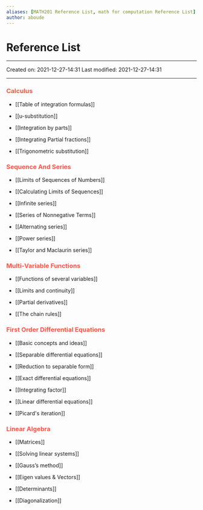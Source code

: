 ```yaml
---
aliases: [MATH201 Reference List, math for computation Reference List]
author: aboude
---
```


# Reference List
___

Created on: 2021-12-27-14:31
Last modified: 2021-12-27-14:31

___

### <span style="color: #ff5545;text-transform: capitalize;">Calculus</span>
- [[Table of integration formulas]]

- [[u-substitution]]
- [[Integration by parts]]
- [[Integrating Partial fractions]]
- [[Trigonometric substitution]]

### <span style="color: #ff5545;text-transform: capitalize;">Sequence and series</span>
- [[Limits of Sequences of Numbers]]

- [[Calculating Limits of Sequences]]
- [[Infinite series]]
- [[Series of Nonnegative Terms]]
- [[Alternating series]]
- [[Power series]]
- [[Taylor and Maclaurin series]]

### <span style="color: #ff5545;text-transform: capitalize;">Multi-variable functions</span>
- [[Functions of several variables]]

- [[Limits and continuity]]
- [[Partial derivatives]]
- [[The chain rules]]
### <span style="color: #ff5545;text-transform: capitalize;">First order differential equations</span>
- [[Basic concepts and ideas]]

- [[Separable differential equations]]
- [[Reduction to separable form]]
- [[Exact differential equations]]
- [[Integrating factor]]
- [[Linear differential equations]]
- [[Picard's iteration]]
### <span style="color: #ff5545;text-transform: capitalize;">Linear algebra</span>
- [[Matrices]]

- [[Solving linear systems]]
- [[Gauss’s method]]
- [[Eigen values & Vectors]]
- [[Determinants]]
- [[Diagonalization]]

